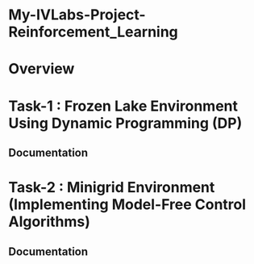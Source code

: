 # My-IVLabs-Project-Reinforcement_Learning
# Overview
# Task-1 : Frozen Lake Environment Using Dynamic Programming (DP)
 ## Documentation
# Task-2 : Minigrid Environment (Implementing Model-Free Control Algorithms)
 ## Documentation
